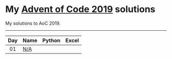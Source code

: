 # My [Advent of Code 2019](http://adventofcode.com/2019) solutions
My solutions to AoC 2019.

---

| Day     | Name                                                    | Python                         | Excel                        |
|:-------:|:--------------------------------------------------------|:------------------------------:|:----------------------------:|
| 01      | [N/A][day01]                            |                               |                               |



[day01]: https://adventofcode.com/2019/day/1
[day02]: https://adventofcode.com/2019/day/2
[day03]: https://adventofcode.com/2019/day/3
[day04]: https://adventofcode.com/2019/day/4
[day05]: https://adventofcode.com/2019/day/5
[day06]: https://adventofcode.com/2019/day/6
[day07]: https://adventofcode.com/2019/day/7
[day08]: https://adventofcode.com/2019/day/7
[day09]: https://adventofcode.com/2019/day/7
[day10]: https://adventofcode.com/2019/day/7
[day11]: https://adventofcode.com/2019/day/7
[day12]: https://adventofcode.com/2019/day/7
[day13]: https://adventofcode.com/2019/day/7
[day14]: https://adventofcode.com/2019/day/7
[day15]: https://adventofcode.com/2019/day/7
[day16]: https://adventofcode.com/2019/day/7
[day17]: https://adventofcode.com/2019/day/7
[day18]: https://adventofcode.com/2019/day/7
[day19]: https://adventofcode.com/2019/day/7
[day20]: https://adventofcode.com/2019/day/7
[day21]: https://adventofcode.com/2019/day/7
[day22]: https://adventofcode.com/2019/day/7
[day23]: https://adventofcode.com/2019/day/7
[day24]: https://adventofcode.com/2019/day/7



[py01]: ./Python/Day_1/aoc_day1.py
[py02]: ./Python/Day_2/aoc_day2.py
[py03]: ./Python/Day_3/aoc_day3.py
[py04]: ./Python/Day_4/aoc_day4.py
[py05]: ./Python/Day_5/aoc_day5.py
[py06]: ./Python/Day_6/aoc_day6.py
[py07]: ./Python/Day_7/aoc_day7.py
[py08]: ./Python/Day_8/aoc_day8.py
[py09]: ./Python/Day_9/aoc_day9.py
[py10]: ./Python/Day_10/aoc_day10.py
